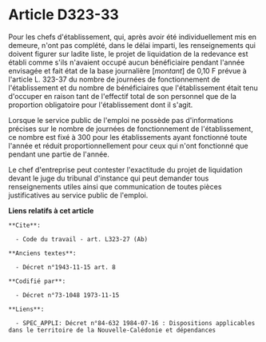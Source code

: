 # Article D323-33

Pour les chefs d'établissement, qui, après avoir été individuellement mis en demeure, n'ont pas complété, dans le délai
imparti, les renseignements qui doivent figurer sur ladite liste, le projet de liquidation de la redevance est établi comme
s'ils n'avaient occupé aucun bénéficiaire pendant l'année envisagée et fait état de la base journalière [*montant*] de 0,10 F
prévue à l'article L. 323-37 du nombre de journées de fonctionnement de l'établissement et du nombre de bénéficiaires que
l'établissement était tenu d'occuper en raison tant de l'effectif total de son personnel que de la proportion obligatoire
pour l'établissement dont il s'agit.

Lorsque le service public de l'emploi ne possède pas d'informations précises sur le nombre de journées de fonctionnement de
l'établissement, ce nombre est fixé à 300 pour les établissements ayant fonctionné toute l'année et réduit
proportionnellement pour ceux qui n'ont fonctionné que pendant une partie de l'année.

Le chef d'entreprise peut contester l'exactitude du projet de liquidation devant le juge du tribunal d'instance qui peut
demander tous renseignements utiles ainsi que communication de toutes pièces justificatives au service public de l'emploi.

**Liens relatifs à cet article**

	**Cite**:

	  - Code du travail - art. L323-27 (Ab)

	**Anciens textes**:

	  - Décret n°1943-11-15 art. 8

	**Codifié par**:

	  - Décret n°73-1048 1973-11-15

	**Liens**:

	  - SPEC_APPLI: Décret n°84-632 1984-07-16 : Dispositions applicables dans le territoire de la Nouvelle-Calédonie et dépendances
